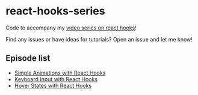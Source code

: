 # react-hooks-series

Code to accompany my [video series on react hooks](https://www.youtube.com/playlist?list=PLfJoR_glCbL-AQbdLhBd4PwOJZscE1Z2l)!

Find any issues or have ideas for tutorials? Open an issue and let me know!

## Episode list

- [Simple Animations with React Hooks](src/useAnimation.js)
- [Keyboard Input with React Hooks](src/useKey.js)
- [Hover States with React Hooks](src/useHover.js)